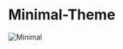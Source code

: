 # Minimal-Theme
![Minimal](https://github.com/Junaid-Ahmad-69/Minimal-Theme/assets/85307602/3f812028-ee3e-4a78-a0b8-b73374eaa406)
